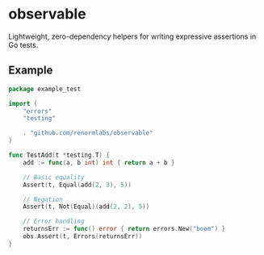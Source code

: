 # observable
Lightweight, zero-dependency helpers for writing expressive assertions in Go tests.

## Example

```go
package example_test

import (
    "errors"
    "testing"

    . "github.com/renormlabs/observable"
)

func TestAdd(t *testing.T) {
    add := func(a, b int) int { return a + b }

    // Basic equality
    Assert(t, Equal(add(2, 3), 5))

    // Negation
    Assert(t, Not(Equal)(add(2, 2), 5))

    // Error handling
    returnsErr := func() error { return errors.New("boom") }
    obs.Assert(t, Errors(returnsErr))
}
```
